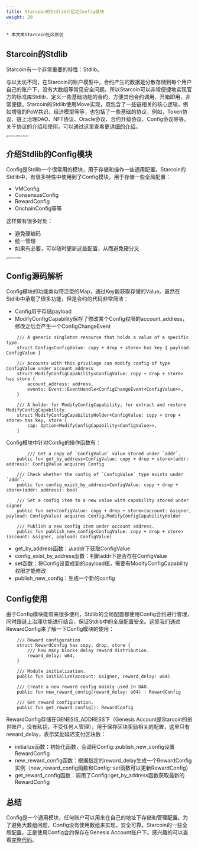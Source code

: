 ```yaml
---
title: Starcoin的Stdlib介绍之Config模块
weight: 20
---
```


```
* 本文由Starcoin社区原创
```

## Starcoin的Stdlib

Starcoin有一个非常重要的特性：Stdlib。

与以太坊不同，在Starcoin的账户模型中，合约产生的数据是分散存储到每个用户自己的账户下，没有大数组等常见安全问题。所以Starcoin可以非常便捷地实现官方的标准库Stdlib，定义一些基础功能的合约，方便其他合约调用，开箱即用，非常便捷。Starcoin的Stdlib使用Move实现，既包含了一些链相关的核心逻辑，例如增强的PoW共识、经济模型等等，也包括了一些基础的协议，例如，Token协议、链上治理DAO、NFT协议、Oracle协议、合约升级协议、Config协议等等。关于协议的介绍和使用，可以通过这里查看[更详细的介绍](https://starcoin.org/zh/developer/stdlib/stdlib/)。





<img src="https://tva1.sinaimg.cn/large/008i3skNly1gw4bvxs03xj30ie0j274y.jpg" alt="starcoin_stdlib_protocols" style="zoom:33%;" />



## 介绍Stdlib的Config模块

Config是Stdlib一个很常用的模块，用于存储和操作一些通用配置。Starcoin的Stdlib中，有很多特性中使用到了Config模块，用于存储一些全局配置：

* VMConfig
* ConsensusConfig
* RewardConfig
* OnchainConfig等等

这样做有很多好处：

* 避免硬编码
* 统一管理
* 如果有必要，可以随时更新这些配置，从而避免硬分叉



<img src="https://tva1.sinaimg.cn/large/008i3skNly1gw4by74lw9j30oo0gq3z7.jpg" alt="starcoin_configs" style="zoom:33%;" />





## Config源码解析

Config模块的功能类似带泛型的Map，通过Key能获取存储的Value。虽然在Stdlib中承载了很多功能，但是合约的代码非常简洁：

* Config用于存储payload
* ModifyConfigCapability保存了修改某个Config权限的account_address，修改之后会产生一个ConfigChangeEvent

~~~
    /// A generic singleton resource that holds a value of a specific type.
    struct Config<ConfigValue: copy + drop + store> has key { payload: ConfigValue }

    /// Accounts with this privilege can modify config of type ConfigValue under account_address
    struct ModifyConfigCapability<ConfigValue: copy + drop + store> has store {
        account_address: address,
        events: Event::EventHandle<ConfigChangeEvent<ConfigValue>>,
    }

    /// A holder for ModifyConfigCapability, for extract and restore ModifyConfigCapability.
    struct ModifyConfigCapabilityHolder<ConfigValue: copy + drop + store> has key, store {
        cap: Option<ModifyConfigCapability<ConfigValue>>,
    }
~~~

Config模块中针对Config的操作函数有：

~~~Move
		/// Get a copy of `ConfigValue` value stored under `addr`.
    public fun get_by_address<ConfigValue: copy + drop + store>(addr: address): ConfigValue acquires Config

    /// Check whether the config of `ConfigValue` type exists under `addr`.
    public fun config_exist_by_address<ConfigValue: copy + drop + store>(addr: address): bool 
    
    /// Set a config item to a new value with capability stored under signer
    public fun set<ConfigValue: copy + drop + store>(account: &signer, payload: ConfigValue) acquires Config,ModifyConfigCapabilityHolder
    
    /// Publish a new config item under account address.
    public fun publish_new_config<ConfigValue: copy + drop + store>(account: &signer, payload: ConfigValue)
~~~

* get_by_address函数：从addr下获取ConfigValue
* config_exist_by_address函数：判断addr下是否存在ConfigValue
* set函数：将Config设置成新的payload值，需要有ModifyConfigCapability权限才能修改
* publish_new_config：生成一个新的config



## Config使用

由于Config模块能带来很多便利，Stdlib的全局配置都使用Config合约进行管理，同时跟链上治理功能进行结合，保证Stdlib中的全局配置安全。这里我们通过RewardConfig来了解一下Config模块的使用：

~~~Move
    /// Reward configuration
    struct RewardConfig has copy, drop, store {
        /// how many blocks delay reward distribution.
        reward_delay: u64,
    }

    /// Module initialization.
    public fun initialize(account: &signer, reward_delay: u64)
    
    /// Create a new reward config mainly used in DAO.
    public fun new_reward_config(reward_delay: u64) : RewardConfig
    
    /// Get reward configuration.
    public fun get_reward_config(): RewardConfig
~~~

RewardConfig存储在GENESIS_ADDRESS下（Genesis Account是Starcoin的创世账户，没有私钥，不受任何人管理），用于保存区块奖励相关的配置，这里只有reward_delay，表示奖励延迟支付区块数：

* initialize函数：初始化函数，会调用Config::publish_new_config设置RewardConfig
* new_reward_config函数：根据指定的reward_delay生成一个RewardConfig实例（new_reward_config函数和Config::set函数可以更新RewardConfig）
* get_reward_config函数：调用了Config::get_by_address函数获取最新的RewardConfig



## 总结

Config是一个通用模块，任何账户可以用来在自己的地址下存储和管理配置。为了避免大数组问题，Config没有使用数组来实现，安全可靠。Starcoin的一些全局配置，正是使用Config合约保存在Genesis Account账户下。感兴趣的可以查看[完整代码](https://github.com/starcoinorg/starcoin/blob/master/vm/stdlib/sources/Config.move)。